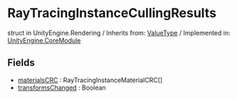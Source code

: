 # RayTracingInstanceCullingResults
struct in UnityEngine.Rendering
 / Inherits from: <a href="https://docs.unity3d.com/6000.0/Documentation/ScriptReference/ValueType.html">ValueType</a> / Implemented in: <a href="https://docs.unity3d.com/6000.0/Documentation/ScriptReference/UnityEngine.CoreModule.html">UnityEngine.CoreModule</a>

## Fields
- <a href="https://docs.unity3d.com/6000.0/Documentation/ScriptReference/RayTracingInstanceCullingResults-materialsCRC.html">materialsCRC</a> : RayTracingInstanceMaterialCRC[]
- <a href="https://docs.unity3d.com/6000.0/Documentation/ScriptReference/RayTracingInstanceCullingResults-transformsChanged.html">transformsChanged</a> : Boolean
